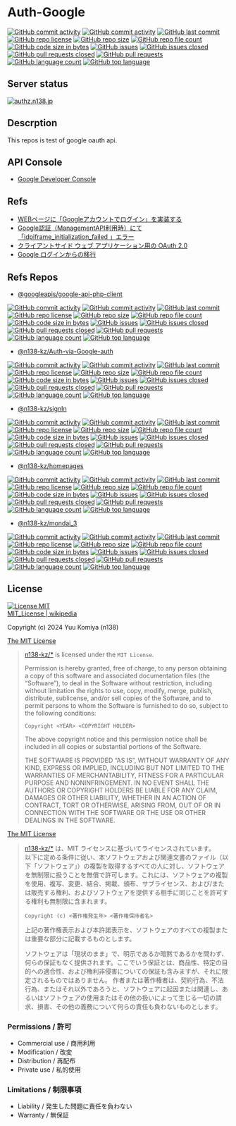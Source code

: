 # Auth-Google

[![GitHub commit activity](https://img.shields.io/github/commit-activity/w/n138-kz/Auth-Google)](/../../commits)
[![GitHub commit activity](https://img.shields.io/github/commit-activity/t/n138-kz/Auth-Google)](/../../commits)
[![GitHub last commit](https://img.shields.io/github/last-commit/n138-kz/Auth-Google)](/../../commits)
[![GitHub repo license](https://img.shields.io/github/license/n138-kz/Auth-Google)](/../../LICENSE)
[![GitHub repo size](https://img.shields.io/github/repo-size/n138-kz/Auth-Google)](/../../)
[![GitHub repo file count](https://img.shields.io/github/directory-file-count/n138-kz/Auth-Google)](/../../)
[![GitHub code size in bytes](https://img.shields.io/github/languages/code-size/n138-kz/Auth-Google)](/../../)
[![GitHub issues](https://img.shields.io/github/issues/n138-kz/Auth-Google)](/../../issues)
[![GitHub issues closed](https://img.shields.io/github/issues-closed/n138-kz/Auth-Google)](/../../issues)
[![GitHub pull requests closed](https://img.shields.io/github/issues-pr-closed/n138-kz/Auth-Google)](/../../pulls)
[![GitHub pull requests](https://img.shields.io/github/issues-pr/n138-kz/Auth-Google)](/../../pulls)
[![GitHub language count](https://img.shields.io/github/languages/count/n138-kz/Auth-Google)](/../../)
[![GitHub top language](https://img.shields.io/github/languages/top/n138-kz/Auth-Google)](/../../)

## Server status

[![authz.n138.jp](https://img.shields.io/website?url=https%3A%2F%2Fauthz.n138.jp&up_message=in-operating&down_message=in-maintenance&cacheSeconds=3600)](https://authz.n138.jp/)

## Descrption

This repos is test of google oauth api.

## API Console

- [Google Developer Console](https://console.cloud.google.com/apis/credentials?hl=ja&project=upbeat-splicer-325708)

## Refs

- [WEBページに「Googleアカウントでログイン」を実装する](https://qiita.com/kmtym1998/items/768212fe92dbaa384c27)
- [Google認証（ManagementAPI利用時）にて「idpiframe_initialization_failed 」エラー](https://qiita.com/kenken1981/items/9d738687c5cfb453be19)
- [クライアントサイド ウェブ アプリケーション用の OAuth 2.0](https://developers.google.com/identity/protocols/oauth2/javascript-implicit-flow?hl=ja#authorization-errors-origin-mismatch "Google Developers")
- [Google ログインからの移行](https://developers.google.com/identity/gsi/web/guides/migration?hl=ja#popup-mode_1 "Google Developers")

## Refs Repos

- [@googleapis/google-api-php-client](https://github.com/googleapis/google-api-php-client)

[![GitHub commit activity](https://img.shields.io/github/commit-activity/w/googleapis/google-api-php-client)](/../../commits)
[![GitHub commit activity](https://img.shields.io/github/commit-activity/t/googleapis/google-api-php-client)](/../../commits)
[![GitHub last commit](https://img.shields.io/github/last-commit/googleapis/google-api-php-client)](/../../commits)
[![GitHub repo license](https://img.shields.io/github/license/googleapis/google-api-php-client)](/../../LICENSE)
[![GitHub repo size](https://img.shields.io/github/repo-size/googleapis/google-api-php-client)](/../../)
[![GitHub repo file count](https://img.shields.io/github/directory-file-count/googleapis/google-api-php-client)](/../../)
[![GitHub code size in bytes](https://img.shields.io/github/languages/code-size/googleapis/google-api-php-client)](/../../)
[![GitHub issues](https://img.shields.io/github/issues/googleapis/google-api-php-client)](/../../issues)
[![GitHub issues closed](https://img.shields.io/github/issues-closed/googleapis/google-api-php-client)](/../../issues)
[![GitHub pull requests closed](https://img.shields.io/github/issues-pr-closed/googleapis/google-api-php-client)](/../../pulls)
[![GitHub pull requests](https://img.shields.io/github/issues-pr/googleapis/google-api-php-client)](/../../pulls)
[![GitHub language count](https://img.shields.io/github/languages/count/googleapis/google-api-php-client)](/../../)
[![GitHub top language](https://img.shields.io/github/languages/top/googleapis/google-api-php-client)](/../../)
  
- [@n138-kz/Auth-via-Google-auth](https://github.com/n138-kz/Auth-via-Google-auth)

[![GitHub commit activity](https://img.shields.io/github/commit-activity/w/n138-kz/Auth-via-Google-auth)](/../../commits)
[![GitHub commit activity](https://img.shields.io/github/commit-activity/t/n138-kz/Auth-via-Google-auth)](/../../commits)
[![GitHub last commit](https://img.shields.io/github/last-commit/n138-kz/Auth-via-Google-auth)](/../../commits)
[![GitHub repo license](https://img.shields.io/github/license/n138-kz/Auth-via-Google-auth)](/../../LICENSE)
[![GitHub repo size](https://img.shields.io/github/repo-size/n138-kz/Auth-via-Google-auth)](/../../)
[![GitHub repo file count](https://img.shields.io/github/directory-file-count/n138-kz/Auth-via-Google-auth)](/../../)
[![GitHub code size in bytes](https://img.shields.io/github/languages/code-size/n138-kz/Auth-via-Google-auth)](/../../)
[![GitHub issues](https://img.shields.io/github/issues/n138-kz/Auth-via-Google-auth)](/../../issues)
[![GitHub issues closed](https://img.shields.io/github/issues-closed/n138-kz/Auth-via-Google-auth)](/../../issues)
[![GitHub pull requests closed](https://img.shields.io/github/issues-pr-closed/n138-kz/Auth-via-Google-auth)](/../../pulls)
[![GitHub pull requests](https://img.shields.io/github/issues-pr/n138-kz/Auth-via-Google-auth)](/../../pulls)
[![GitHub language count](https://img.shields.io/github/languages/count/n138-kz/Auth-via-Google-auth)](/../../)
[![GitHub top language](https://img.shields.io/github/languages/top/n138-kz/Auth-via-Google-auth)](/../../)

- [@n138-kz/signIn](https://github.com/n138-kz/signIn "Basic signIn")

[![GitHub commit activity](https://img.shields.io/github/commit-activity/w/n138-kz/signIn)](/../../commits)
[![GitHub commit activity](https://img.shields.io/github/commit-activity/t/n138-kz/signIn)](/../../commits)
[![GitHub last commit](https://img.shields.io/github/last-commit/n138-kz/signIn)](/../../commits)
[![GitHub repo license](https://img.shields.io/github/license/n138-kz/signIn)](/../../LICENSE)
[![GitHub repo size](https://img.shields.io/github/repo-size/n138-kz/signIn)](/../../)
[![GitHub repo file count](https://img.shields.io/github/directory-file-count/n138-kz/signIn)](/../../)
[![GitHub code size in bytes](https://img.shields.io/github/languages/code-size/n138-kz/signIn)](/../../)
[![GitHub issues](https://img.shields.io/github/issues/n138-kz/signIn)](/../../issues)
[![GitHub issues closed](https://img.shields.io/github/issues-closed/n138-kz/signIn)](/../../issues)
[![GitHub pull requests closed](https://img.shields.io/github/issues-pr-closed/n138-kz/signIn)](/../../pulls)
[![GitHub pull requests](https://img.shields.io/github/issues-pr/n138-kz/signIn)](/../../pulls)
[![GitHub language count](https://img.shields.io/github/languages/count/n138-kz/signIn)](/../../)
[![GitHub top language](https://img.shields.io/github/languages/top/n138-kz/signIn)](/../../)

- [@n138-kz/homepages](https://github.com/n138-kz/homepages.git)

[![GitHub commit activity](https://img.shields.io/github/commit-activity/w/n138-kz/homepages)](/../../commits)
[![GitHub commit activity](https://img.shields.io/github/commit-activity/t/n138-kz/homepages)](/../../commits)
[![GitHub last commit](https://img.shields.io/github/last-commit/n138-kz/homepages)](/../../commits)
[![GitHub repo license](https://img.shields.io/github/license/n138-kz/homepages)](/../../LICENSE)
[![GitHub repo size](https://img.shields.io/github/repo-size/n138-kz/homepages)](/../../)
[![GitHub repo file count](https://img.shields.io/github/directory-file-count/n138-kz/homepages)](/../../)
[![GitHub code size in bytes](https://img.shields.io/github/languages/code-size/n138-kz/homepages)](/../../)
[![GitHub issues](https://img.shields.io/github/issues/n138-kz/homepages)](/../../issues)
[![GitHub issues closed](https://img.shields.io/github/issues-closed/n138-kz/homepages)](/../../issues)
[![GitHub pull requests closed](https://img.shields.io/github/issues-pr-closed/n138-kz/homepages)](/../../pulls)
[![GitHub pull requests](https://img.shields.io/github/issues-pr/n138-kz/homepages)](/../../pulls)
[![GitHub language count](https://img.shields.io/github/languages/count/n138-kz/homepages)](/../../)
[![GitHub top language](https://img.shields.io/github/languages/top/n138-kz/homepages)](/../../)

- [@n138-kz/mondai_3](https://github.com/n138-kz/mondai3)

[![GitHub commit activity](https://img.shields.io/github/commit-activity/w/n138-kz/mondai_3)](/../../commits)
[![GitHub commit activity](https://img.shields.io/github/commit-activity/t/n138-kz/mondai_3)](/../../commits)
[![GitHub last commit](https://img.shields.io/github/last-commit/n138-kz/mondai_3)](/../../commits)
[![GitHub repo license](https://img.shields.io/github/license/n138-kz/mondai_3)](/../../LICENSE)
[![GitHub repo size](https://img.shields.io/github/repo-size/n138-kz/mondai_3)](/../../)
[![GitHub repo file count](https://img.shields.io/github/directory-file-count/n138-kz/mondai_3)](/../../)
[![GitHub code size in bytes](https://img.shields.io/github/languages/code-size/n138-kz/mondai_3)](/../../)
[![GitHub issues](https://img.shields.io/github/issues/n138-kz/mondai_3)](/../../issues)
[![GitHub issues closed](https://img.shields.io/github/issues-closed/n138-kz/mondai_3)](/../../issues)
[![GitHub pull requests closed](https://img.shields.io/github/issues-pr-closed/n138-kz/mondai_3)](/../../pulls)
[![GitHub pull requests](https://img.shields.io/github/issues-pr/n138-kz/mondai_3)](/../../pulls)
[![GitHub language count](https://img.shields.io/github/languages/count/n138-kz/mondai_3)](/../../)
[![GitHub top language](https://img.shields.io/github/languages/top/n138-kz/mondai_3)](/../../)

## License

[![License MIT](https://upload.wikimedia.org/wikipedia/commons/0/0c/MIT_logo.svg)](LICENSE)  
[MIT_License | wikipedia](https://ja.wikipedia.org/wiki/MIT_License)

Copyright (c) 2024 Yuu Komiya (n138)

[The MIT License](https://opensource.org/license/mit/)
> [n138-kz/*](./) is licensed under the `MIT License`.  
>
> Permission is hereby granted, free of charge, to any person obtaining a copy of this software and associated documentation files (the “Software”), to deal in the Software without restriction, including without limitation the rights to use, copy, modify, merge, publish, distribute, sublicense, and/or sell copies of the Software, and to permit persons to whom the Software is furnished to do so, subject to the following conditions:
>
> `Copyright <YEAR> <COPYRIGHT HOLDER>`
>
> The above copyright notice and this permission notice shall be included in all copies or substantial portions of the Software.
>
> THE SOFTWARE IS PROVIDED “AS IS”, WITHOUT WARRANTY OF ANY KIND, EXPRESS OR IMPLIED, INCLUDING BUT NOT LIMITED TO THE WARRANTIES OF MERCHANTABILITY, FITNESS FOR A PARTICULAR PURPOSE AND NONINFRINGEMENT. IN NO EVENT SHALL THE AUTHORS OR COPYRIGHT HOLDERS BE LIABLE FOR ANY CLAIM, DAMAGES OR OTHER LIABILITY, WHETHER IN AN ACTION OF CONTRACT, TORT OR OTHERWISE, ARISING FROM, OUT OF OR IN CONNECTION WITH THE SOFTWARE OR THE USE OR OTHER DEALINGS IN THE SOFTWARE.

[The MIT License](https://opensource.org/license/mit/)
> [n138-kz/*](./) は、MIT ライセンスに基づいてライセンスされています。  
> 以下に定める条件に従い、本ソフトウェアおよび関連文書のファイル（以下「ソフトウェア」）の複製を取得するすべての人に対し、ソフトウェアを無制限に扱うことを無償で許可します。これには、ソフトウェアの複製を使用、複写、変更、結合、掲載、頒布、サブライセンス、および/または販売する権利、およびソフトウェアを提供する相手に同じことを許可する権利も無制限に含まれます。  
>
> `Copyright (c) <著作権発生年> <著作権保持者名>`
>
> 上記の著作権表示および本許諾表示を、ソフトウェアのすべての複製または重要な部分に記載するものとします。
>
> ソフトウェアは「現状のまま」で、明示であるか暗黙であるかを問わず、何らの保証もなく提供されます。ここでいう保証とは、商品性、特定の目的への適合性、および権利非侵害についての保証も含みますが、それに限定されるものではありません。
> 作者または著作権者は、契約行為、不法行為、またはそれ以外であろうと、ソフトウェアに起因または関連し、あるいはソフトウェアの使用またはその他の扱いによって生じる一切の請求、損害、その他の義務について何らの責任も負わないものとします。

### Permissions / 許可

- Commercial use / 商用利用
- Modification / 改変
- Distribution / 再配布
- Private use / 私的使用

### Limitations / 制限事項

- Liability / 発生した問題に責任を負わない
- Warranty / 無保証
